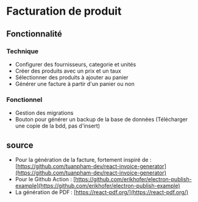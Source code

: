 # Facturation de produit

## Fonctionnalité

### Technique

- Configurer des fournisseurs, categorie et unités
- Créer des produits avec un prix et un taux
- Sélectionner des produits à ajouter au panier
- Générer une facture à partir d'un panier ou non

### Fonctionnel

- Gestion des migrations
- Bouton pour générer un backup de la base de données (Télécharger une copie de la bdd, pas d'insert)


## source
- Pour la génération de la facture, fortement inspiré de : [https://github.com/tuanpham-dev/react-invoice-generator](https://github.com/tuanpham-dev/react-invoice-generator)
- Pour le Github Action : [https://github.com/erikhofer/electron-publish-example](https://github.com/erikhofer/electron-publish-example)
- La génération de PDF : [https://react-pdf.org/](https://react-pdf.org/)